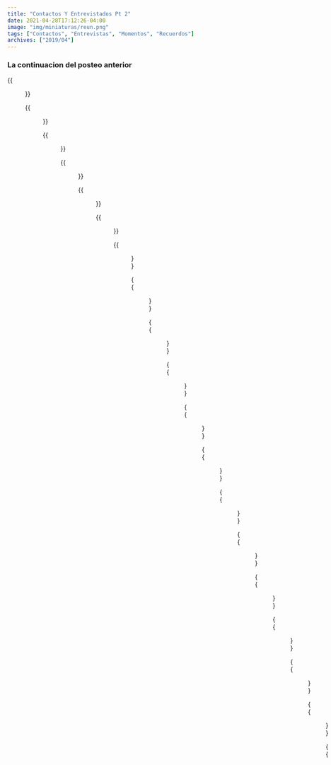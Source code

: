 ```yaml
---
title: "Contactos Y Entrevistados Pt 2"
date: 2021-04-28T17:12:26-04:00
image: "img/miniaturas/reun.png"
tags: ["Contactos", "Entrevistas", "Momentos", "Recuerdos"]
archives: ["2019/04"]
---
```


### La continuacion del posteo anterior

{{<figure src="/img/contactos/cont23.png" >}}

{{<figure src="/img/contactos/cont24.png" >}}

{{<figure src="/img/contactos/cont25.png" >}}

{{<figure src="/img/contactos/cont26.png" >}}

{{<figure src="/img/contactos/cont27.png" >}}

{{<figure src="/img/contactos/cont28.png" >}}

{{<figure src="/img/contactos/cont29.png" >}}

{{<figure src="/img/contactos/cont30.png" >}}

{{<figure src="/img/contactos/cont31.png" >}}

{{<figure src="/img/contactos/cont32.png" >}}

{{<figure src="/img/contactos/cont33.png" >}}

{{<figure src="/img/contactos/cont34.png" >}}

{{<figure src="/img/contactos/cont35.png" >}}

{{<figure src="/img/contactos/cont36.png" >}}

{{<figure src="/img/contactos/cont37.png" >}}

{{<figure src="/img/contactos/cont38.png" >}}

{{<figure src="/img/contactos/cont39.png" >}}

{{<figure src="/img/contactos/cont40.png" >}}

{{<figure src="/img/contactos/cont41.png" >}}

{{<figure src="/img/contactos/cont42.png" >}}

{{<figure src="/img/contactos/cont43.png" >}}

{{<figure src="/img/contactos/cont44.png" >}}

{{<figure src="/img/contactos/cont45.png" >}}